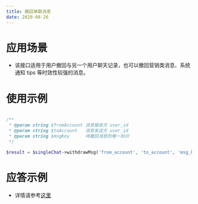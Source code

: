 ```yaml
---
title: 撤回单聊消息
date: 2020-08-26
---
```

# 应用场景
- 该接口适用于用户撤回与另一个用户聊天记录，也可以撤回营销类消息、系统通知 tips 等时效性较强的消息。

# 使用示例
```php

/**
 * @param string $fromAccount 消息接收方 user_id
 * @param string $toAccount   消息发送方 user_id
 * @param string $msgKey      待撤回消息的唯一标识
 */

$result = $singleChat->withdrawMsg('from_account', 'to_account', 'msg_key');

```
# 应答示例
- 详情请参考[这里](https://cloud.tencent.com/document/product/269/38980)
